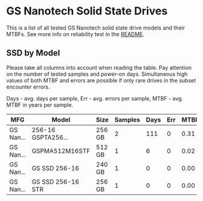 GS Nanotech Solid State Drives
==============================

This is a list of all tested GS Nanotech solid state drive models and their MTBFs. See
more info on reliability test in the [README](https://github.com/linuxhw/SMART).

SSD by Model
------------

Please take all columns into account when reading the table. Pay attention on the
number of tested samples and power-on days. Simultaneous high values of both MTBF
and errors are possible if only rare drives in the subset encounter errors.

Days - avg. days per sample,
Err  - avg. errors per sample,
MTBF - avg. MTBF in years per sample.

| MFG       | Model              | Size   | Samples | Days  | Err   | MTBF |
|-----------|--------------------|--------|---------|-------|-------|------|
| GS Nan... | 256-16 GSPTA256... | 256 GB | 2       | 111   | 0     | 0.31   |
| GS Nan... | GSPMA512M16STF     | 512 GB | 1       | 6     | 0     | 0.02   |
| GS Nan... | GS SSD 256-16      | 240 GB | 1       | 0     | 0     | 0.00   |
| GS Nan... | GS SSD 256-16 STR  | 256 GB | 1       | 0     | 0     | 0.00   |
